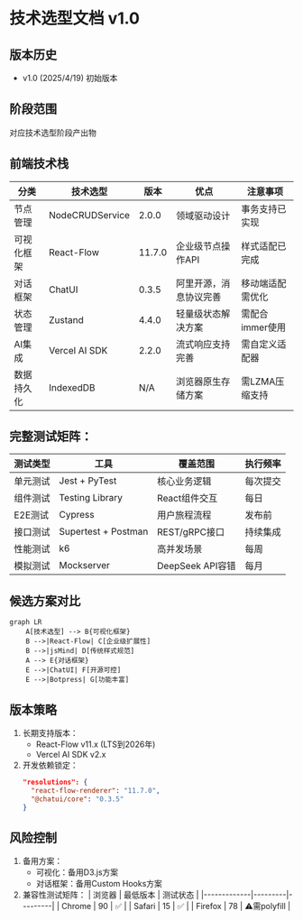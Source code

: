 # 技术选型文档 v1.0
## 版本历史
- v1.0 (2025/4/19) 初始版本

## 阶段范围
对应技术选型阶段产出物

## 前端技术栈
| 分类         | 技术选型             | 版本   | 优点                      | 注意事项                |
|--------------|---------------------|--------|--------------------------|-----------------------|
| 节点管理     | NodeCRUDService     | 2.0.0  | 领域驱动设计              | 事务支持已实现          |
| 可视化框架   | React-Flow          | 11.7.0 | 企业级节点操作API         | 样式适配已完成          |
| 对话框架     | ChatUI              | 0.3.5  | 阿里开源，消息协议完善    | 移动端适配需优化        |
| 状态管理     | Zustand             | 4.4.0  | 轻量级状态解决方案        | 需配合immer使用        |
| AI集成       | Vercel AI SDK       | 2.2.0  | 流式响应支持完善          | 需自定义适配器          |
| 数据持久化   | IndexedDB           | N/A    | 浏览器原生存储方案        | 需LZMA压缩支持         |

## 完整测试矩阵：
| 测试类型       | 工具                | 覆盖范围                  | 执行频率   |
|---------------|---------------------|--------------------------|-----------|
| 单元测试       | Jest + PyTest       | 核心业务逻辑              | 每次提交  |
| 组件测试       | Testing Library     | React组件交互             | 每日      |
| E2E测试        | Cypress             | 用户旅程流程              | 发布前    |
| 接口测试       | Supertest + Postman | REST/gRPC接口             | 持续集成  |
| 性能测试       | k6                  | 高并发场景                | 每周      |
| 模拟测试       | Mockserver          | DeepSeek API容错          | 每月      |

## 候选方案对比
```mermaid
graph LR
    A[技术选型] --> B{可视化框架}
    B -->|React-Flow| C[企业级扩展性]
    B -->|jsMind| D[传统样式规范]
    A --> E{对话框架}
    E -->|ChatUI| F[开源可控]
    E -->|Botpress| G[功能丰富]
```

## 版本策略
1. 长期支持版本：
   - React-Flow v11.x (LTS到2026年)
   - Vercel AI SDK v2.x
2. 开发依赖锁定：
   ```json
   "resolutions": {
     "react-flow-renderer": "11.7.0",
     "@chatui/core": "0.3.5"
   }
   ```

## 风险控制
1. 备用方案：
   - 可视化：备用D3.js方案
   - 对话框架：备用Custom Hooks方案
2. 兼容性测试矩阵：
   | 浏览器       | 最低版本 | 测试状态 |
   |-------------|---------|---------|
   | Chrome      | 90      | ✅       |
   | Safari      | 15      | ✅       |
   | Firefox     | 78      | ⚠️需polyfill |
